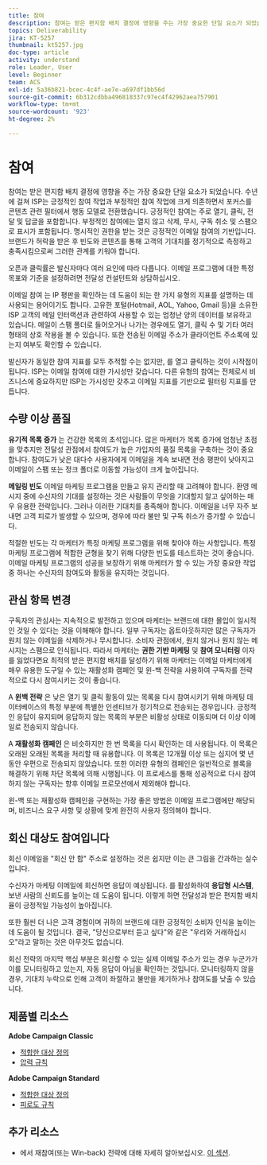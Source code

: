 ```yaml
---
title: 참여
description: 참여는 받은 편지함 배치 결정에 영향을 주는 가장 중요한 단일 요소가 되었습니다.
topics: Deliverability
jira: KT-5257
thumbnail: kt5257.jpg
doc-type: article
activity: understand
role: Leader, User
level: Beginner
team: ACS
exl-id: 5a36b821-bcec-4c4f-ae7e-a697df1bb56d
source-git-commit: 6b312cdbba496818337c97ec4f42962aea757901
workflow-type: tm+mt
source-wordcount: '923'
ht-degree: 2%

---
```


# 참여

참여는 받은 편지함 배치 결정에 영향을 주는 가장 중요한 단일 요소가 되었습니다. 수년에 걸쳐 ISP는 긍정적인 참여 작업과 부정적인 참여 작업에 크게 의존하면서 포커스를 콘텐츠 관련 필터에서 행동 모델로 전환했습니다. 긍정적인 참여는 주로 열기, 클릭, 전달 및 답글을 포함합니다. 부정적인 참여에는 열지 않고 삭제, 무시, 구독 취소 및 스팸으로 표시가 포함됩니다. 명시적인 권한을 받는 것은 긍정적인 이메일 참여의 기반입니다. 브랜드가 허락을 받은 후 빈도와 콘텐츠를 통해 고객의 기대치를 정기적으로 측정하고 충족시킴으로써 그러한 관계를 키워야 합니다.

오픈과 클릭률은 발신자마다 여러 요인에 따라 다릅니다. 이메일 프로그램에 대한 특정 목표와 기준을 설정하려면 전달성 컨설턴트와 상담하십시오.

이메일 참여 는 IP 평판을 확인하는 데 도움이 되는 한 가지 유형의 지표를 설명하는 데 사용되는 용어이기도 합니다. 고유한 포털(Hotmail, AOL, Yahoo, Gmail 등)을 소유한 ISP 고객의 메일 인터랙션과 관련하여 사용할 수 있는 엄청난 양의 데이터를 보유하고 있습니다. 메일이 스팸 폴더로 들어오거나 나가는 경우에도 열기, 클릭 수 및 기타 여러 형태의 상호 작용을 볼 수 있습니다. 또한 전송된 이메일 주소가 클라이언트 주소록에 있는지 여부도 확인할 수 있습니다.

발신자가 동일한 참여 지표를 모두 추적할 수는 없지만, 를 열고 클릭하는 것이 시작점이 됩니다. ISP는 이메일 참여에 대한 가시성만 갖습니다. 다른 유형의 참여는 전체로서 비즈니스에 중요하지만 ISP는 가시성만 갖추고 이메일 지표를 기반으로 필터링 지표를 만듭니다.

## 수량 이상 품질

**유기적 목록 증가** 는 건강한 목록의 초석입니다. 많은 마케터가 목록 증가에 엄청난 초점을 맞추지만 전달성 관점에서 참여도가 높은 가입자의 품질 목록을 구축하는 것이 중요합니다. 참여도가 낮은 대다수 사용자에게 이메일을 계속 보내면 전송 평판이 낮아지고 이메일이 스팸 또는 정크 폴더로 이동할 가능성이 크게 높아집니다.

**메일링 빈도** 이메일 마케팅 프로그램을 만들고 유지 관리할 때 고려해야 합니다. 환영 메시지 중에 수신자의 기대를 설정하는 것은 사람들이 무엇을 기대할지 알고 싶어하는 매우 유용한 전략입니다. 그러나 이러한 기대치를 충족해야 합니다. 이메일을 너무 자주 보내면 고객 피로가 발생할 수 있으며, 경우에 따라 불만 및 구독 취소가 증가할 수 있습니다.

적절한 빈도는 각 마케터가 특정 마케팅 프로그램을 위해 찾아야 하는 사항입니다. 특정 마케팅 프로그램에 적합한 균형을 찾기 위해 다양한 빈도를 테스트하는 것이 좋습니다. 이메일 마케팅 프로그램의 성공을 보장하기 위해 마케터가 할 수 있는 가장 중요한 작업 중 하나는 수신자의 참여도와 활동을 유지하는 것입니다.

## 관심 항목 변경

구독자의 관심사는 지속적으로 발전하고 있으며 마케터는 브랜드에 대한 몰입이 일시적인 것일 수 있다는 것을 이해해야 합니다. 일부 구독자는 옵트아웃하지만 많은 구독자가 원치 않는 이메일을 삭제하거나 무시합니다. 소비자 관점에서, 원치 않거나 원치 않는 메시지는 스팸으로 인식됩니다. 따라서 마케터는 **권한 기반 마케팅** 및 **참여 모니터링** 이자를 잃었다면요 최적의 받은 편지함 배치를 달성하기 위해 마케터는 이메일 마케터에게 매우 유용한 도구일 수 있는 재활성화 캠페인 및 윈-백 전략을 사용하여 구독자를 전략적으로 다시 참여시키는 것이 좋습니다.

A **윈백 전략** 은 낮은 열기 및 클릭 활동이 있는 목록을 다시 참여시키기 위해 마케팅 데이터베이스의 특정 부분에 특별한 인센티브가 정기적으로 전송되는 경우입니다. 긍정적인 응답이 유지되며 응답하지 않는 목록의 부분은 비활성 상태로 이동되며 더 이상 이메일로 전송되지 않습니다.

A **재활성화 캠페인** 은 비슷하지만 한 번 목록을 다시 확인하는 데 사용됩니다. 이 목록은 오래된 오래된 목록을 처리할 때 유용합니다. 이 목록은 12개월 이상 또는 심지어 몇 년 동안 우편으로 전송되지 않았습니다. 또한 이러한 유형의 캠페인은 일반적으로 블록을 해결하기 위해 차단 목록에 의해 시행됩니다. 이 프로세스를 통해 성공적으로 다시 참여하지 않는 구독자는 향후 이메일 프로모션에서 제외해야 합니다.

윈-백 또는 재활성화 캠페인을 구현하는 가장 좋은 방법은 이메일 프로그램에만 해당되며, 비즈니스 요구 사항 및 상황에 맞게 완전히 사용자 정의해야 합니다.

## 회신 대상도 참여입니다

회신 이메일을 &quot;회신 안 함&quot; 주소로 설정하는 것은 쉽지만 이는 큰 그림을 간과하는 실수입니다.

수신자가 마케팅 이메일에 회신하면 응답이 예상됩니다. 를 활성화하여 **응답형 시스템**, 보낸 사람의 신뢰도를 높이는 데 도움이 됩니다. 이렇게 하면 전달성과 받은 편지함 배치율이 긍정적일 가능성이 높아집니다.

또한 훨씬 더 나은 고객 경험이며 귀하의 브랜드에 대한 긍정적인 소비자 인식을 높이는 데 도움이 될 것입니다. 결국, &quot;당신으로부터 듣고 싶다&quot;와 같은 &quot;우리와 거래하십시오&quot;라고 말하는 것은 아무것도 없습니다.

회신 전략의 마지막 핵심 부분은 회신할 수 있는 실제 이메일 주소가 있는 경우 누군가가 이를 모니터링하고 있는지, 자동 응답이 아님을 확인하는 것입니다. 모니터링하지 않을 경우, 기대치 누락으로 인해 고객이 좌절하고 불만을 제기하거나 참여도를 낮출 수 있습니다.

## 제품별 리소스

**Adobe Campaign Classic**

* [적합한 대상 정의](https://experienceleague.adobe.com/docs/campaign-standard/using/communication-channels/delivery-bestpractices/define-the-right-audience.html#communication-channels)
* [압력 규칙](https://experienceleague.adobe.com/docs/campaign-classic/using/orchestrating-campaigns/campaign-optimization/pressure-rules.html)

**Adobe Campaign Standard**

* [적합한 대상 정의](https://experienceleague.adobe.com/docs/campaign-standard/using/communication-channels/delivery-bestpractices/define-the-right-audience.html)
* [피로도 규칙](https://experienceleague.adobe.com/docs/campaign-standard/using/testing-and-sending/working-with-typology-rules/fatigue-rules.html)

## 추가 리소스

* 에서 재참여(또는 Win-back) 전략에 대해 자세히 알아보십시오. [이 섹션](/help/additional-resources/re-engagement.md).
